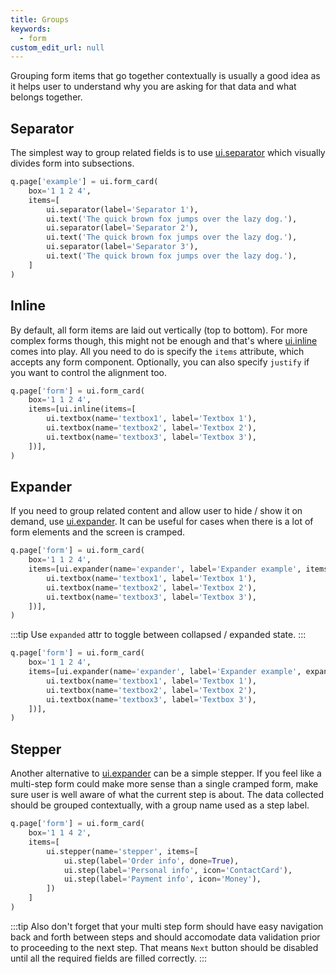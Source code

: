 ```yaml
---
title: Groups
keywords:
  - form
custom_edit_url: null
---
```


Grouping form items that go together contextually is usually a good idea as it helps user to understand
why you are asking for that data and what belongs together.

## Separator

The simplest way to group related fields is to use [ui.separator](/docs/api/ui#separator) which visually divides form into subsections.

```py
q.page['example'] = ui.form_card(
    box='1 1 2 4',
    items=[
        ui.separator(label='Separator 1'),
        ui.text('The quick brown fox jumps over the lazy dog.'),
        ui.separator(label='Separator 2'),
        ui.text('The quick brown fox jumps over the lazy dog.'),
        ui.separator(label='Separator 3'),
        ui.text('The quick brown fox jumps over the lazy dog.'),
    ]
)
```

## Inline

By default, all form items are laid out vertically (top to bottom). For more complex forms though, this might not be enough and
that's where [ui.inline](/docs/api/ui#inline) comes into play. All you need to do is specify the `items` attribute, which accepts any form
component. Optionally, you can also specify `justify` if you want to control the alignment too.

```py
q.page['form'] = ui.form_card(
    box='1 1 2 4',
    items=[ui.inline(items=[
        ui.textbox(name='textbox1', label='Textbox 1'),
        ui.textbox(name='textbox2', label='Textbox 2'),
        ui.textbox(name='textbox3', label='Textbox 3'),
    ])],
)
```

## Expander

If you need to group related content and allow user to hide / show it on demand, use [ui.expander](/docs/api/ui#expander). It can be useful for cases
when there is a lot of form elements and the screen is cramped.

```py
q.page['form'] = ui.form_card(
    box='1 1 2 4',
    items=[ui.expander(name='expander', label='Expander example', items=[
        ui.textbox(name='textbox1', label='Textbox 1'),
        ui.textbox(name='textbox2', label='Textbox 2'),
        ui.textbox(name='textbox3', label='Textbox 3'),
    ])],
)
```

:::tip
Use `expanded` attr to toggle between collapsed / expanded state.
:::

```py
q.page['form'] = ui.form_card(
    box='1 1 2 4',
    items=[ui.expander(name='expander', label='Expander example', expanded=True, items=[
        ui.textbox(name='textbox1', label='Textbox 1'),
        ui.textbox(name='textbox2', label='Textbox 2'),
        ui.textbox(name='textbox3', label='Textbox 3'),
    ])],
)
```

## Stepper

Another alternative to [ui.expander](/docs/api/ui#expander) can be a simple stepper. If you feel like a multi-step form could make more sense than a
single cramped form, make sure user is well aware of what the current step is about. The data collected should be grouped contextually, with a group name
used as a step label.

```py
q.page['form'] = ui.form_card(
    box='1 1 4 2',
    items=[
        ui.stepper(name='stepper', items=[
            ui.step(label='Order info', done=True),
            ui.step(label='Personal info', icon='ContactCard'),
            ui.step(label='Payment info', icon='Money'),
        ])
    ]
)
```

:::tip
Also don't forget that your multi step form should have easy navigation back and forth between steps and should accomodate data validation prior to proceeding to the next step.
That means `Next` button should be disabled until all the required fields are filled correctly.
:::
